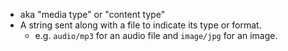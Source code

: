 - aka "media type" or "content type"
- A string sent along with a file to indicate its type or format.
    - e.g. `audio/mp3` for an audio file and `image/jpg` for an image.
